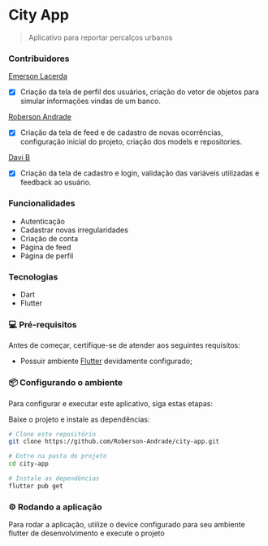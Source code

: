 # City App
> Aplicativo para reportar percalços urbanos
### Contribuidores

[Emerson Lacerda](https://github.com/mabmab55)

-   [x] Criação da tela de perfil dos usuários, criação do vetor de objetos para simular informações vindas de um banco.

[Roberson Andrade](https://github.com/Roberson-Andrade)

-   [x] Criação da tela de feed e de cadastro de novas ocorrências, configuração inicial do projeto, criação dos models e repositories.

[Davi B](https://github.com/dsbuhrer)

-   [x] Criação da tela de cadastro e login, validação das variáveis utilizadas e feedback ao usuário.

### Funcionalidades

-   Autenticação
-   Cadastrar novas irregularidades
-   Criação de conta
-   Página de feed
-   Página de perfil

### Tecnologias

-   Dart
-   Flutter

### 💻 Pré-requisitos

Antes de começar, certifique-se de atender aos seguintes requisitos:

-   Possuir ambiente [Flutter](https://nodejs.org/en](https://flutter.dev/)) devidamente configurado;

### 📦 Configurando o ambiente

Para configurar e executar este aplicativo, siga estas etapas:

Baixe o projeto e instale as dependências:

```bash
# Clone este repositório
git clone https://github.com/Roberson-Andrade/city-app.git

# Entre na pasta do projeto
cd city-app

# Instale as dependências
flutter pub get
```


### ⚙️ Rodando a aplicação

Para rodar a aplicação, utilize o device configurado para seu ambiente flutter de desenvolvimento e execute o projeto

